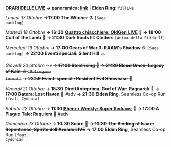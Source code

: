 <b><u>ORARI DELLE LIVE</u></b>
<b>→ panoramica: <a href="https://trello.com/b/iKwdSGf3/sabaku">link</a></b> | <b>Elden Ring:</b> <code>f3ll0ws</code>

<i>Lunedì 17 Ottobre</i>
<b>→17:00 The Witcher</b> ⚗️ <code>[Saga backlog]</code>

<i>Martedì 18 Ottobre</i>
<b>→ 16:30 <a href="https://www.twitch.tv/oldgenproject">Quattro chiacchiere: OldGen LIVE</a></b> 💬
<b>→ 18:00 Cult of the Lamb</b> 🥩
<b>→ 21:30 Dark Souls III: Cinders</b> <code>[Anima della Sfida II]</code>

<i>Mercoledì 19 Ottobre</i>
<b>→ 17:00 Gears of War 3: RAAM's Shadow</b> ⚙️ <code>[Saga backlog]</code>
<b>→ 22:00 Eventi speciali: Silent Hill</b> 🌫

<i>Giovedì 20 ottobre</i>
⚰️💀
<s><b>→ 17:00 Steelrising</b> 🥖</s>
<s><b>→ 21:30 Blood Omen: Legacy of Kain</b> 🩸 <code>[Retrogame format]</code></s>
<s><b>→ 23:59 Eventi speciali: Resident Evil Showcase</b> 🧿</s>

<i>Venerdì 21 Ottobre</i>
<b>→ 15:30 DirettAnteprima, God of War: Ragnarök</b> 🎤
<b>→ 17:00 Batora: Lost Haven</b> 🌅 #adv
<b>→ 21:30 Elden Ring</b>, Seamless Co-op Run <code>[feat. Cydonia]</code>

<i>Sabato 22 Ottobre</i>
<b>→ 11:30 <a href="https://www.twitch.tv/phenrir_mailoki">Phenrir Weekly: Super Seducer</a></b> 💋
<b>→ 17:00 A Plague Tale: Requiem</b> 🐀 #adv

<i>Domenica 23 Ottobre</i>
<b>→ 10:30 Scorn</b> 🥓
<s><b>→ 10:30 The Binding of Isaac: Repentance, Spirito dell'Arcade LIVE</b></s>
<b>→ 17:00 Elden Ring</b>, Seamless Co-op Run <code>[feat. Cydonia]</code>
